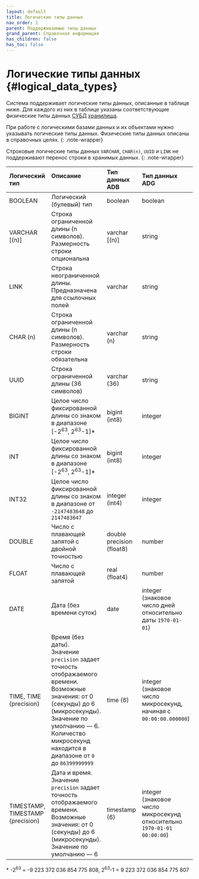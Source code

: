 ```yaml
---
layout: default
title: Логические типы данных
nav_order: 1
parent: Поддерживаемые типы данных
grand_parent: Справочная информация
has_children: false
has_toc: false
---
```


# Логические типы данных {#logical_data_types}

Система поддерживает логические типы данных, описанные в таблице ниже. Для каждого из них в таблице 
указаны соответствующие физические типы данных [СУБД](../../../introduction/supported_DBMS/supported_DBMS.md) 
[хранилища](../../../overview/main_concepts/data_storage/data_storage.md).

При работе с логическими базами данных и их объектами нужно указывать логические типы 
данных. Физические типы данных описаны в справочных целях.
{: .note-wrapper}

Строковые логические типы данных `VARCHAR`, `CHAR(n)`, `UUID` и `LINK` не поддерживают перенос строки в хранимых данных.
{: .note-wrapper}

| Логический<br>тип | Описание<br>&nbsp; | Тип данных<br>ADB | Тип данных<br>ADG  | Тип данных<br>ADQM | Тип данных<br>ADP
|:-|:-|:-|:-|:-|:-
| BOOLEAN | Логический (булевый) тип | boolean | boolean | UInt8 | boolean
| VARCHAR \[(n)\] | Строка ограниченной длины (n символов). Размерность строки опциональна | varchar \[(n)\] | string | String | varchar (n)
| LINK | Строка неограниченной длины. Предназначена для ссылочных полей | varchar | string | String | varchar
| CHAR (n) | Строка ограниченной длины (n символов). Размерность строки обязательна | varchar (n) | string | String | varchar (n)
| UUID | Строка ограниченной длины (36 символов) | varchar (36) | string | String | varchar (36)
| BIGINT | Целое число фиксированной длины со знаком в диапазоне \[-2<sup>63</sup>, 2<sup>63</sup>-1\]* | bigint (int8) | integer | Int64 | bigint (int8)
| INT | Целое число фиксированной длины со знаком в диапазоне \[-2<sup>63</sup>, 2<sup>63</sup>-1\]* | bigint (int8) | integer | Int64 | bigint (int8)
| INT32 | Целое число фиксированной длины со знаком в диапазоне от `-2147483648` до `2147483647` | integer (int4) | integer | Int32 | integer (int4)
| DOUBLE | Число с плавающей запятой с двойной точностью | double precision (float8) | number | Float64 | double precision (float8)
| FLOAT | Число с плавающей запятой | real (float4) | number | Float32 | real (float4)
| DATE | Дата (без времени суток) | date | integer (знаковое число дней относительно даты `1970-01-01`) | Int64 (знаковое число дней относительно даты `1970-01-01`) | date
| TIME, TIME (precision) | Время (без даты). <br>Значение `precision` задает точность отображаемого времени. Возможные значения: от 0 (секунды) до 6 (микросекунды). Значение по умолчанию — 6. Количество микросекунд находится в диапазоне от `0` до `86399999999` | time (6) | integer (знаковое число микросекунд, начиная с `00:00:00.000000`) | Int64 (знаковое число микросекунд, начиная с `00:00:00.000000`) | time (6)
| TIMESTAMP, TIMESTAMP (precision) | Дата и время. <br>Значение `precision` задает точность отображаемого времени. Возможные значения: от 0 (секунды) до 6 (микросекунды). Значение по умолчанию — 6 | timestamp (6) | integer (знаковое число микросекунд относительно `1970-01-01 00:00:00`) | Int64 (знаковое число микросекунд относительно `1970-01-01 00:00:00`) | timestamp (6)

\* -2<sup>63</sup> = -9 223 372 036 854 775 808, 2<sup>63</sup>-1 = 9 223 372 036 854 775 807